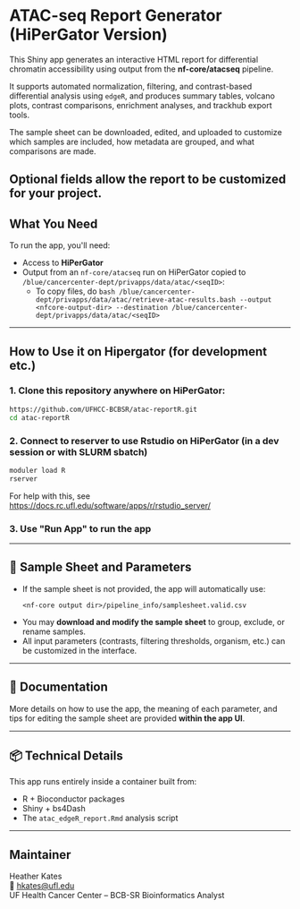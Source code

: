 # ATAC-seq Report Generator (HiPerGator Version)

This Shiny app generates an interactive HTML report for differential chromatin accessibility using output from the **nf-core/atacseq** pipeline.

It supports automated normalization, filtering, and contrast-based differential analysis using `edgeR`, and produces summary tables, volcano plots, contrast comparisons, enrichment analyses, and trackhub export tools. 

The sample sheet can be downloaded, edited, and uploaded to customize which samples are included, how metadata are grouped, and what comparisons are made. 

Optional fields allow the report to be customized for your project.
---

## What You Need

To run the app, you'll need:

- Access to **HiPerGator**
- Output from an `nf-core/atacseq` run on HiPerGator copied to `/blue/cancercenter-dept/privapps/data/atac/<seqID>`:
	- To copy files, do `bash /blue/cancercenter-dept/privapps/data/atac/retrieve-atac-results.bash --output <nfcore-output-dir> --destination /blue/cancercenter-dept/privapps/data/atac/<seqID>`
---

## How to Use it on Hipergator (for development etc.)

### 1. Clone this repository anywhere on HiPerGator:

```bash
https://github.com/UFHCC-BCBSR/atac-reportR.git
cd atac-reportR
```

### 2. Connect to reserver to use Rstudio on HiPerGator (in a dev session or with SLURM sbatch)

```bash
moduler load R
rserver
```

For help with this, see https://docs.rc.ufl.edu/software/apps/r/rstudio_server/

### 3. Use "Run App" to run the app
---

## 📝 Sample Sheet and Parameters

- If the sample sheet is not provided, the app will automatically use:
  ```
  <nf-core output dir>/pipeline_info/samplesheet.valid.csv
  ```
- You may **download and modify the sample sheet** to group, exclude, or rename samples.
- All input parameters (contrasts, filtering thresholds, organism, etc.) can be customized in the interface.

---

## 📖 Documentation

More details on how to use the app, the meaning of each parameter, and tips for editing the sample sheet are provided **within the app UI**.

---

## 📦 Technical Details

This app runs entirely inside a container built from:
- R + Bioconductor packages
- Shiny + bs4Dash
- The `atac_edgeR_report.Rmd` analysis script

---

## Maintainer

Heather Kates  
📧 hkates@ufl.edu  
UF Health Cancer Center – BCB-SR Bioinformatics Analyst

